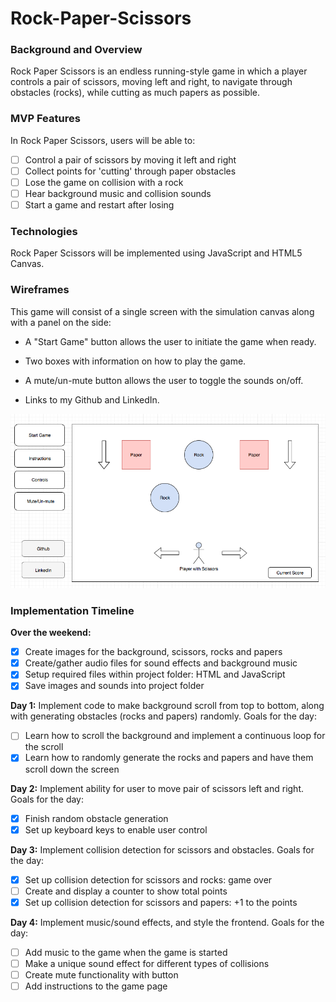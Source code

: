 # Rock-Paper-Scissors

### Background and Overview
Rock Paper Scissors is an endless running-style game in which a player controls a pair of scissors, moving left and right, to navigate through obstacles (rocks), while cutting as much papers as possible.

### MVP Features
In Rock Paper Scissors, users will be able to:

- [ ] Control a pair of scissors by moving it left and right
- [ ] Collect points for 'cutting' through paper obstacles
- [ ] Lose the game on collision with a rock
- [ ] Hear background music and collision sounds
- [ ] Start a game and restart after losing

### Technologies
Rock Paper Scissors will be implemented using JavaScript and HTML5 Canvas.

### Wireframes
This game will consist of a single screen with the simulation canvas along with a panel on the side:

- A "Start Game" button allows the user to initiate the game when ready.

- Two boxes with information on how to play the game.

- A mute/un-mute button allows the user to toggle the sounds on/off.

- Links to my Github and LinkedIn.

![](./images/wireframeRPS.png)

### Implementation Timeline

**Over the weekend:**
- [x] Create images for the background, scissors, rocks and papers
- [x] Create/gather audio files for sound effects and background music
- [x] Setup required files within project folder: HTML and JavaScript
- [x] Save images and sounds into project folder

**Day 1:** Implement code to make background scroll from top to bottom, along with generating obstacles (rocks and papers) randomly. Goals for the day:
- [ ] Learn how to scroll the background and implement a continuous loop for the scroll
- [x] Learn how to randomly generate the rocks and papers and have them scroll down the screen

**Day 2:** Implement ability for user to move pair of scissors left and right. Goals for the day:
- [x] Finish random obstacle generation
- [x] Set up keyboard keys to enable user control

**Day 3:** Implement collision detection for scissors and obstacles. Goals for the day:
- [x] Set up collision detection for scissors and rocks: game over
- [ ] Create and display a counter to show total points
- [x] Set up collision detection for scissors and papers: +1 to the points

**Day 4:** Implement music/sound effects, and style the frontend. Goals for the day:
- [ ] Add music to the game when the game is started
- [ ] Make a unique sound effect for different types of collisions
- [ ] Create mute functionality with button
- [ ] Add instructions to the game page
